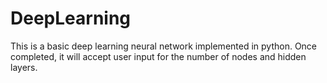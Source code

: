 # DeepLearning
This is a basic deep learning neural network implemented in python. Once completed, it will accept user input for the number of nodes and hidden layers.
